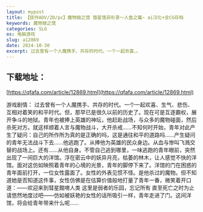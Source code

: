 ```yaml
---
layout: mypost
title: 【拔作ADV/2D/pc】魔物娘之馆 彗星馆异形录～人鱼之篇~ ai汉化+全CG存档
keywords: 魔物娘之馆
categories: SLG
os: 电脑游戏
slug: a12869
date: 2024-10-30
excerpt: 过去曾有一个人魔携手、共存的时代。一个一起欢喜、。
---
```


## 下载地址：

[https://qfafa.com/article/12869.html](https://qfafa.com/article/12869.html)

游戏剧情：
过去曾有一个人魔携手、共存的时代。一个一起欢喜、生气、悲伤、互相对着笑的和平时代。但，那早已是很久以前的历史了。现在可是互逐霸权，展开争斗的地狱。青年也被捧上英雄的神坛，他赶赴战场，与众多的魔物碰面，然后杀死对方。就这样顺着人言与魔物战斗，大开杀戒……不知何时开始，青年对此产生了疑问：自己的所作所为真的是正确的吗，这是通往和平的道路吗……产生疑问的青年无法战斗下去……他逃跑了。从捧他为英雄的民众身边。从血与惨叫飞溅交替的战场上。还有……从他自身。不管自己逃到哪里，一味逃跑的青年眼前，突然出现了一间巨大的洋馆。浮在密云中的妖异月亮，枯萎的林木，让人感觉不快的洋馆。面对这仿如映照着青年的心境的光景，青年的脚停下来了。洋馆的门在困惑的青年面前打开，一位女性露面了。女性的外表见惯不怪。是他杀过的魔物。但不知道她是否知道这件事，女性仿佛是在估算价值般地打量了青年一番，微笑着开口道：——欢迎来到彗星館唷人类 这里是弱者的乐园，忘记所有 直至死亡之时为止 请悠然地度过吧——仿如被妖艳的女性的话所吸引一样，青年走进了门。这间洋馆，将会给青年带来什么呢……